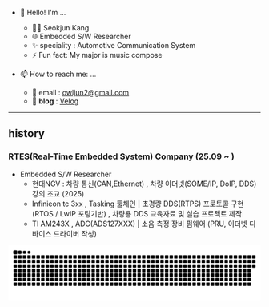 <!--
**How many duck? 🦆🐤🐣!!**
**Owl-jun/Owl-jun** is a ✨ _special_ ✨ repository because its `README.md` (this file) appears on your GitHub profile.

Here are some ideas to get you started:

- 🔭 I’m currently working on ...
- 
- 👯 I’m looking to collaborate on ...
- 🤔 I’m looking for help with ...
- 💬 Ask me about ...
- 📫 How to reach me: ...
- 😄 Pronouns: ...
- ⚡ Fun fact: ...


    
<a href="https://www.gitanimals.org/en_US?utm_medium=image&utm_source=Owl-jun&utm_content=farm">
<img
  src="https://render.gitanimals.org/farms/Owl-jun"
  width="600"
  height="300"
/>
</a>

-->
<!-- ## [성쌤의 채점버튼](https://github.com/Owl-jun/iot-webapp-2025) -->

- 👋 Hello! I'm ...
  - 🧑‍💻 Seokjun Kang
  - 🌐 Embedded S/W Researcher
  - ✨ speciality : Automotive Communication System
  - ⚡ Fun fact: My major is music compose
    
- 📫 How to reach me: ...
  - 📧 email : owljun2@gmail.com
  - 📘 **blog** : [Velog](https://velog.io/@owljun/posts)

---
## history

### RTES(Real-Time Embedded System) Company (25.09 ~ )
- Embedded S/W Researcher
    - 현대NGV : 차량 통신(CAN,Ethernet) , 차량 이더넷(SOME/IP, DoIP, DDS) 강의 조교 (2025)
    - Infinieon tc 3xx , Tasking 툴체인 | 초경량 DDS(RTPS) 프로토콜 구현 (RTOS / LwIP 포팅기반) , 차량용 DDS 교육자료 및 실습 프로젝트 제작
    - TI AM243X , ADC(ADS127XXX) | 소음 측정 장비 펌웨어 (PRU, 이더넷 디바이스 드라이버 작성)

![snake gif](https://github.com/Owl-jun/Owl-jun/blob/output/github-snake.svg)
<!-- ![Snake animation](https://Owl-jun.github.io/my-snake-animation/snake.svg) -->
